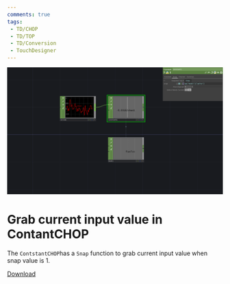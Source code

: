 ```yaml
---
comments: true
tags:
 - TD/CHOP
 - TD/TOP
 - TD/Conversion
 - TouchDesigner
---
```

![Grab the value](./img/GrabCurrentValueSnap.png)
# Grab current input value in ContantCHOP
The `ContstantCHOP`has a `Snap` function to grab current input value when snap value is 1.

[Download](./files/GrabCurrentInputValConstantCHOP.tox)    

